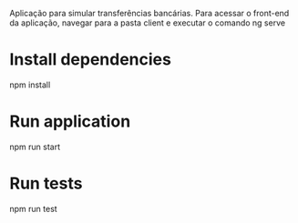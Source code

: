 
Aplicação para simular transferências bancárias. Para acessar o front-end da aplicação, navegar para a pasta client e executar o comando ng serve

# Install dependencies

npm install

# Run application

npm run start

# Run tests

npm run test






